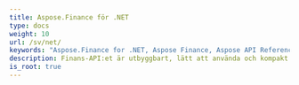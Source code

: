 ```yaml
---
title: Aspose.Finance för .NET
type: docs
weight: 10
url: /sv/net/
keywords: "Aspose.Finance for .NET, Aspose Finance, Aspose API Reference."
description: Finans-API:et är utbyggbart, lätt att använda och kompakt och tillhandahåller alla vanliga funktioner så att utvecklare skriver mindre kod för att utföra vanliga operationer.
is_root: true
---
```

